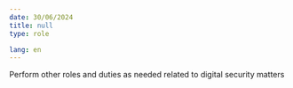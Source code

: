 ```yaml
---
date: 30/06/2024
title: null
type: role

lang: en
---
```


Perform other roles and duties as needed related to digital security matters
